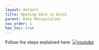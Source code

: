 ```yaml
---
layout: default
title: Opening Data in Excel
parent: Data Manipulation
nav_order: 1
has_toc: true
---
```



Follow the steps explained here: 
[![youtube](https://img.youtube.com/vi/6gvMOkCW0ug/0.jpg)](https://www.youtube.com/watch?v=6gvMOkCW0ug)
